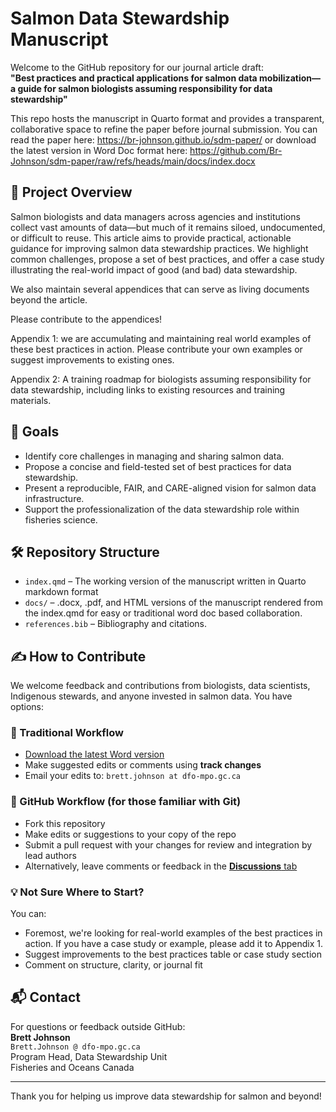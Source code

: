 # Salmon Data Stewardship Manuscript

Welcome to the GitHub repository for our journal article draft:  
**"Best practices and practical applications for salmon data mobilization—a guide for salmon biologists assuming responsibility for data stewardship"**

This repo hosts the manuscript in Quarto format and provides a transparent, collaborative space to refine the paper before journal submission. You can read the paper here: https://br-johnson.github.io/sdm-paper/ or download the latest version in Word Doc format here: https://github.com/Br-Johnson/sdm-paper/raw/refs/heads/main/docs/index.docx

## 📖 Project Overview

Salmon biologists and data managers across agencies and institutions collect vast amounts of data—but much of it remains siloed, undocumented, or difficult to reuse. This article aims to provide practical, actionable guidance for improving salmon data stewardship practices. We highlight common challenges, propose a set of best practices, and offer a case study illustrating the real-world impact of good (and bad) data stewardship.

We also maintain several appendices that can serve as living documents beyond the article.

Please contribute to the appendices!

Appendix 1: we are accumulating and maintaining real world examples of these best practices in action. Please contribute your own examples or suggest improvements to existing ones.

Appendix 2: A training roadmap for biologists assuming responsibility for data stewardship, including links to existing resources and training materials.

## 🚀 Goals

- Identify core challenges in managing and sharing salmon data.
- Propose a concise and field-tested set of best practices for data stewardship.
- Present a reproducible, FAIR, and CARE-aligned vision for salmon data infrastructure.
- Support the professionalization of the data stewardship role within fisheries science.

## 🛠 Repository Structure

- `index.qmd` – The working version of the manuscript written in Quarto markdown format
- `docs/` – .docx, .pdf, and HTML versions of the manuscript rendered from the index.qmd for easy or traditional word doc based collaboration.
- `references.bib` – Bibliography and citations.

## ✍️ How to Contribute

We welcome feedback and contributions from biologists, data scientists, Indigenous stewards, and anyone invested in salmon data. You have options:

### 🔹 Traditional Workflow 
- [Download the latest Word version](https://github.com/Br-Johnson/sdm-paper/raw/refs/heads/main/docs/index.docx)
- Make suggested edits or comments using **track changes**
- Email your edits to: `brett.johnson at dfo-mpo.gc.ca`

### 🔹 GitHub Workflow (for those familiar with Git)
- Fork this repository
- Make edits or suggestions to your copy of the repo
- Submit a pull request with your changes for review and integration by lead authors
- Alternatively, leave comments or feedback in the [**Discussions** tab](https://github.com/br-johnson/sdm-paper/discussions)

### 💡 Not Sure Where to Start?
You can:
- Foremost, we're looking for real-world examples of the best practices in action. If you have a case study or example, please add it to Appendix 1.
- Suggest improvements to the best practices table or case study section
- Comment on structure, clarity, or journal fit

## 📬 Contact

For questions or feedback outside GitHub:  
**Brett Johnson**  
`Brett.Johnson @ dfo-mpo.gc.ca`  
Program Head, Data Stewardship Unit  
Fisheries and Oceans Canada

---

Thank you for helping us improve data stewardship for salmon and beyond!
